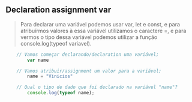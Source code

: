 ## Declaration assignment var

> Para declarar uma variável podemos usar var, let e const, e para atribuírmos valores à essa variável utilizamos o caractere =, e para vermos o tipo dessa variável podemos utilizar a função console.log(typeof variavel).

```js
    // Vamos começar declarando/declaration uma variável;
        var name 

    // Vamos atribuir/assignment um valor para a variável;
        name = "Vinicios"

    // Qual o tipo de dado que foi declarado na variável "name"?
        console.log(typeof name);
        
```